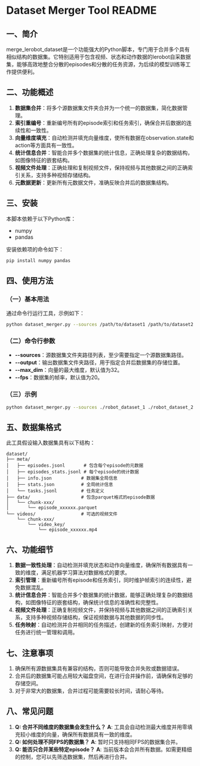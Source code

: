 
# Dataset Merger Tool README
## 一、简介
merge_lerobot_dataset是一个功能强大的Python脚本，专门用于合并多个具有相似结构的数据集。它特别适用于包含视频、状态和动作数据的lerobot自采数据集，能够高效地整合分散的episodes和分散的任务资源，为后续的模型训练等工作提供便利。

## 二、功能概述
1. **数据集合并**：将多个源数据集文件夹合并为一个统一的数据集，简化数据管理。
2. **索引重编号**：重新编号所有的episode索引和任务索引，确保合并后数据的连续性和一致性。
3. **向量维度填充**：自动检测并填充向量维度，使所有数据在observation.state和action等方面具有一致性。
4. **统计信息合并**：智能合并多个数据集的统计信息，正确处理复杂的数据结构，如图像特征的嵌套结构。
5. **视频文件处理**：正确处理和复制视频文件，保持视频与其他数据之间的正确索引关系，支持多种视频存储结构。
6. **元数据更新**：更新所有元数据文件，准确反映合并后的数据集结构。

## 三、安装
本脚本依赖于以下Python库：
- numpy
- pandas

安装依赖项的命令如下：
```bash
pip install numpy pandas
```

## 四、使用方法
### （一）基本用法
通过命令行运行工具，示例如下：
```bash
python dataset_merger.py --sources /path/to/dataset1 /path/to/dataset2 /path/to/dataset3 --output /path/to/output_dataset
```
### （二）命令行参数
- **--sources**：源数据集文件夹路径列表，至少需要指定一个源数据集路径。
- **--output**：输出数据集文件夹路径，用于指定合并后数据集的存储位置。
- **--max_dim**：向量的最大维度，默认值为32。
- **--fps**：数据集的帧率，默认值为20。

### （三）示例
```bash
python dataset_merger.py --sources ./robot_dataset_1 ./robot_dataset_2 --output ./merged_dataset --max_dim 18 --fps 30
```

## 五、数据集格式
此工具假设输入数据集具有以下结构：
```
dataset/
├── meta/
│   ├── episodes.jsonl       # 包含每个episode的元数据
│   ├── episodes_stats.jsonl # 每个episode的统计数据
│   ├── info.json           # 数据集全局信息
│   ├── stats.json          # 全局统计信息
│   └── tasks.jsonl         # 任务定义
├── data/                   # 包含parquet格式的episode数据
│   └── chunk-xxx/
│       └── episode_xxxxxx.parquet
└── videos/                 # 可选的视频文件
    └── chunk-xxx/
        └── video_key/
            └── episode_xxxxxx.mp4 
```

## 六、功能细节
1. **数据一致性处理**：自动检测并填充状态和动作向量维度，确保所有数据具有一致的维度，满足机器学习算法对数据格式的要求。
2. **索引管理**：重新编号所有episode和任务索引，同时维护帧索引的连续性，避免数据混乱。
3. **统计信息合并**：智能合并多个数据集的统计数据，能够正确处理复杂的数据结构，如图像特征的嵌套结构，确保统计信息的准确性和完整性。
4. **视频文件处理**：正确复制视频文件，并保持视频与其他数据之间的正确索引关系，支持多种视频存储结构，保证视频数据与其他数据的同步性。
5. **任务映射**：自动检测并合并相同的任务描述，创建新的任务索引映射，方便对任务进行统一管理和调用。

## 七、注意事项
1. 确保所有源数据集具有兼容的结构，否则可能导致合并失败或数据错误。
2. 合并后的数据集可能占用较大磁盘空间，在进行合并操作前，请确保有足够的存储空间。
3. 对于非常大的数据集，合并过程可能需要较长时间，请耐心等待。

## 八、常见问题
1. **Q: 合并不同维度的数据集会发生什么？**
**A**: 工具会自动检测最大维度并用零填充较小维度的向量，确保所有数据具有一致的维度。
2. **Q: 如何处理不同FPS的数据集？**
**A**: 暂时只支持相同FPS的数据集合并。
3. **Q: 能否只合并某些特定episode？**
**A**: 当前版本会合并所有数据。如需更精细的控制，您可以先筛选数据集，然后再进行合并。
